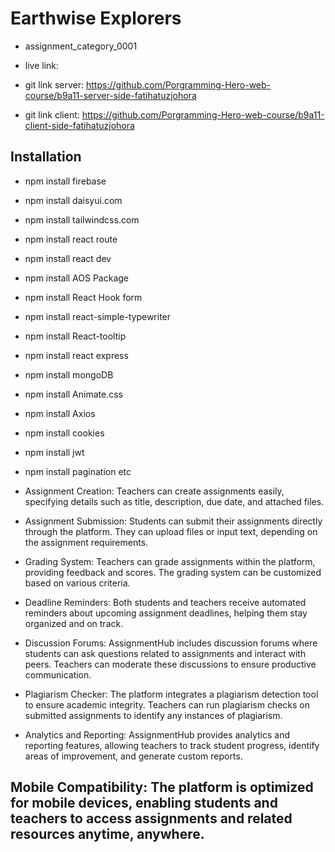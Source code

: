 # Earthwise Explorers

- assignment_category_0001


- live link: 


- git link server: https://github.com/Porgramming-Hero-web-course/b9a11-server-side-fatihatuzjohora


- git link client: https://github.com/Porgramming-Hero-web-course/b9a11-client-side-fatihatuzjohora




## Installation

- npm install firebase
- npm install daisyui.com
- npm install tailwindcss.com
- npm install react route
- npm install react dev
- npm install AOS Package
- npm install React Hook form
- npm install react-simple-typewriter
- npm install React-tooltip
- npm install react express
- npm install mongoDB
- npm install Animate.css 
- npm install Axios 
- npm install cookies 
- npm install jwt 
- npm install pagination etc


- Assignment Creation: Teachers can create assignments easily, specifying details such as title, description, due date, and attached files.

- Assignment Submission: Students can submit their assignments directly through the platform. They can upload files or input text, depending on the assignment requirements.

- Grading System: Teachers can grade assignments within the platform, providing feedback and scores. The grading system can be customized based on various criteria.

- Deadline Reminders: Both students and teachers receive automated reminders about upcoming assignment deadlines, helping them stay organized and on track.

- Discussion Forums: AssignmentHub includes discussion forums where students can ask questions related to assignments and interact with peers. Teachers can moderate these discussions to ensure productive communication.

- Plagiarism Checker: The platform integrates a plagiarism detection tool to ensure academic integrity. Teachers can run plagiarism checks on submitted assignments to identify any instances of plagiarism.

- Analytics and Reporting: AssignmentHub provides analytics and reporting features, allowing teachers to track student progress, identify areas of improvement, and generate custom reports.

## Mobile Compatibility: The platform is optimized for mobile devices, enabling students and teachers to access assignments and related resources anytime, anywhere.